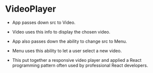 # VideoPlayer

+ App passes down src to Video.
+ Video uses this info to display the chosen video.
+ App also passes down the ability to change src to Menu.
+ Menu uses this ability to let a user select a new video.

+ This put together a responsive video player and applied a React programming pattern often used by professional React developers.

